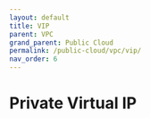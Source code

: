 ```yaml
---
layout: default
title: VIP
parent: VPC
grand_parent: Public Cloud
permalink: /public-cloud/vpc/vip/
nav_order: 6
---
```

# Private Virtual IP